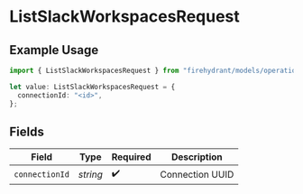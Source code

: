 # ListSlackWorkspacesRequest

## Example Usage

```typescript
import { ListSlackWorkspacesRequest } from "firehydrant/models/operations";

let value: ListSlackWorkspacesRequest = {
  connectionId: "<id>",
};
```

## Fields

| Field              | Type               | Required           | Description        |
| ------------------ | ------------------ | ------------------ | ------------------ |
| `connectionId`     | *string*           | :heavy_check_mark: | Connection UUID    |